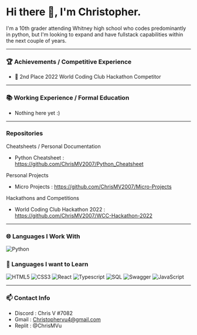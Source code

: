 # Hi there 👋, I'm Christopher.

I'm a 10th grader attending Whitney high school who codes predominantly in python, but I'm looking to expand and have fullstack capabilities within the next couple of years. 

<hr >

### 🏆 Achievements / Competitive Experience
- 🥈 2nd Place 2022 World Coding Club Hackathon Competitor

<hr />

### 📚 Working Experience / Formal Education
- Nothing here yet :)

<hr />

### Repositories

Cheatsheets / Personal Documentation
- Python Cheatsheet : https://github.com/ChrisMV2007/Python_Cheatsheet

Personal Projects
- Micro Projects : https://github.com/ChrisMV2007/Micro-Projects

Hackathons and Competitions
- World Coding Club Hackathon 2022 : https://github.com/ChrisMV2007/WCC-Hackathon-2022 

<hr />

### 🌐 Languages I Work With

![Python](https://img.shields.io/badge/python-3670A0?style=for-the-badge&logo=python&logoColor=ffdd54)

### 🚢 Languages I want to Learn

![HTML5](https://img.shields.io/badge/html5-%23F24E1E.svg?style=for-the-badge&logo=html5&logoColor=white)
![CSS3](https://img.shields.io/badge/css3-%23E34F26.svg?style=for-the-badge&logo=css3&logoColor=white)
![React](https://img.shields.io/badge/react-%23ED8B00.svg?style=for-the-badge&logo=react&logoColor=%2361DAFB)
![Typescript](https://img.shields.io/badge/typescript-6DA55F?style=for-the-badge&logo=typescript&logoColor=white)
![SQL](https://img.shields.io/badge/sql-%2300C4CC.svg?style=for-the-badge&logo=sql&logoColor=white)
![Swagger](https://img.shields.io/badge/swagger-%234ED1C5.svg?style=for-the-badge&logo=swagger&logoColor=white)
![JavaScript](https://img.shields.io/badge/javascript-%231572B6.svg?style=for-the-badge&logo=javascript&logoColor=%23F7DF1E)

<hr />

### 📫 Contact Info
- Discord : Chris V #7082
- Gmail : Christophervu4@gmail.com
- Replit : @ChrisMVu
